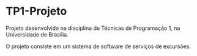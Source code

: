 # TP1-Projeto
 Projeto desenvolvido na disciplina de Técnicas de Programação 1, na Universidade de Brasília.
 
 O projeto consiste em um sistema de software de serviços de excursões.
